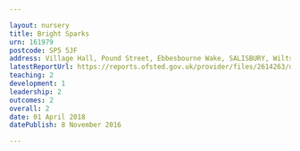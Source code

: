 ```yaml
---

layout: nursery
title: Bright Sparks
urn: 161979
postcode: SP5 5JF
address: Village Hall, Pound Street, Ebbesbourne Wake, SALISBURY, Wiltshire, SP5 5JF
latestReportUrl: https://reports.ofsted.gov.uk/provider/files/2614263/urn/161979.pdf
teaching: 2
development: 1
leadership: 2
outcomes: 2
overall: 2
date: 01 April 2018 
datePublish: 8 November 2016

---
```


